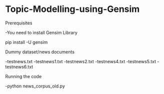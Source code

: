 # Topic-Modelling-using-Gensim

Prerequisites

-You need to install Gensim Library

 pip install -U gensim








Dummy dataset/news documents

-testnews.txt
-testnews1.txt
-testnews2.txt
-testnews4.txt
-testnews5.txt
-testnews6.txt








Running the code

-python news_corpus_old.py



